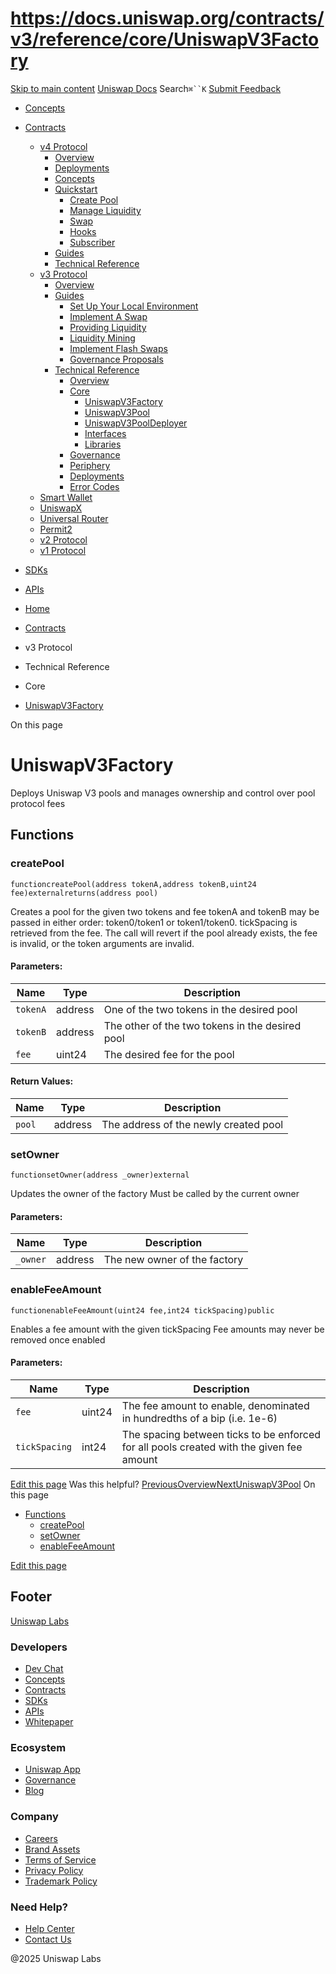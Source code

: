 # https://docs.uniswap.org/contracts/v3/reference/core/UniswapV3Factory

[Skip to main content](https://docs.uniswap.org/contracts/v3/reference/core/UniswapV3Factory#__docusaurus_skipToContent_fallback)
[Uniswap Docs](https://docs.uniswap.org/)
Search`⌘``K`
[Submit Feedback](https://docs.google.com/forms/d/e/1FAIpQLSdjSkZam8KiatL9XACRVxCHjDJjaPGbls77PCXDKFn4JwykXg/viewform)
  * [Concepts](https://docs.uniswap.org/concepts/overview)
  * [Contracts](https://docs.uniswap.org/contracts/v4/overview)
    * [v4 Protocol](https://docs.uniswap.org/contracts/v3/reference/core/UniswapV3Factory)
      * [Overview](https://docs.uniswap.org/contracts/v4/overview)
      * [Deployments](https://docs.uniswap.org/contracts/v4/deployments)
      * [Concepts](https://docs.uniswap.org/contracts/v3/reference/core/UniswapV3Factory)
      * [Quickstart](https://docs.uniswap.org/contracts/v3/reference/core/UniswapV3Factory)
        * [Create Pool](https://docs.uniswap.org/contracts/v4/quickstart/create-pool)
        * [Manage Liquidity](https://docs.uniswap.org/contracts/v3/reference/core/UniswapV3Factory)
        * [Swap](https://docs.uniswap.org/contracts/v4/quickstart/swap)
        * [Hooks](https://docs.uniswap.org/contracts/v3/reference/core/UniswapV3Factory)
        * [Subscriber](https://docs.uniswap.org/contracts/v4/quickstart/subscriber)
      * [Guides](https://docs.uniswap.org/contracts/v3/reference/core/UniswapV3Factory)
      * [Technical Reference](https://docs.uniswap.org/contracts/v3/reference/core/UniswapV3Factory)
    * [v3 Protocol](https://docs.uniswap.org/contracts/v3/reference/core/UniswapV3Factory)
      * [Overview](https://docs.uniswap.org/contracts/v3/overview)
      * [Guides](https://docs.uniswap.org/contracts/v3/reference/core/UniswapV3Factory)
        * [Set Up Your Local Environment](https://docs.uniswap.org/contracts/v3/guides/local-environment)
        * [Implement A Swap](https://docs.uniswap.org/contracts/v3/reference/core/UniswapV3Factory)
        * [Providing Liquidity](https://docs.uniswap.org/contracts/v3/reference/core/UniswapV3Factory)
        * [Liquidity Mining](https://docs.uniswap.org/contracts/v3/reference/core/UniswapV3Factory)
        * [Implement Flash Swaps](https://docs.uniswap.org/contracts/v3/reference/core/UniswapV3Factory)
        * [Governance Proposals](https://docs.uniswap.org/contracts/v3/reference/core/UniswapV3Factory)
      * [Technical Reference](https://docs.uniswap.org/contracts/v3/reference/core/UniswapV3Factory)
        * [Overview](https://docs.uniswap.org/contracts/v3/reference/overview)
        * [Core](https://docs.uniswap.org/contracts/v3/reference/core/UniswapV3Factory)
          * [UniswapV3Factory](https://docs.uniswap.org/contracts/v3/reference/core/UniswapV3Factory)
          * [UniswapV3Pool](https://docs.uniswap.org/contracts/v3/reference/core/UniswapV3Pool)
          * [UniswapV3PoolDeployer](https://docs.uniswap.org/contracts/v3/reference/core/UniswapV3PoolDeployer)
          * [Interfaces](https://docs.uniswap.org/contracts/v3/reference/core/UniswapV3Factory)
          * [Libraries](https://docs.uniswap.org/contracts/v3/reference/core/UniswapV3Factory)
        * [Governance](https://docs.uniswap.org/contracts/v3/reference/core/UniswapV3Factory)
        * [Periphery](https://docs.uniswap.org/contracts/v3/reference/core/UniswapV3Factory)
        * [Deployments](https://docs.uniswap.org/contracts/v3/reference/deployments/)
        * [Error Codes](https://docs.uniswap.org/contracts/v3/reference/error-codes)
    * [Smart Wallet](https://docs.uniswap.org/contracts/v3/reference/core/UniswapV3Factory)
    * [UniswapX](https://docs.uniswap.org/contracts/v3/reference/core/UniswapV3Factory)
    * [Universal Router](https://docs.uniswap.org/contracts/v3/reference/core/UniswapV3Factory)
    * [Permit2](https://docs.uniswap.org/contracts/v3/reference/core/UniswapV3Factory)
    * [v2 Protocol](https://docs.uniswap.org/contracts/v3/reference/core/UniswapV3Factory)
    * [v1 Protocol](https://docs.uniswap.org/contracts/v3/reference/core/UniswapV3Factory)
  * [SDKs](https://docs.uniswap.org/sdk/v4/overview)
  * [APIs](https://docs.uniswap.org/api/subgraph/overview)


  * [Home](https://docs.uniswap.org/)
  * [Contracts](https://docs.uniswap.org/contracts/v4/overview)
  * v3 Protocol
  * Technical Reference
  * Core
  * [UniswapV3Factory](https://docs.uniswap.org/contracts/v3/reference/core/UniswapV3Factory)


On this page
# UniswapV3Factory
Deploys Uniswap V3 pools and manages ownership and control over pool protocol fees
## Functions[​](https://docs.uniswap.org/contracts/v3/reference/core/UniswapV3Factory#functions "Direct link to Functions")
### createPool[​](https://docs.uniswap.org/contracts/v3/reference/core/UniswapV3Factory#createpool "Direct link to createPool")
```
functioncreatePool(address tokenA,address tokenB,uint24 fee)externalreturns(address pool)
```

Creates a pool for the given two tokens and fee
tokenA and tokenB may be passed in either order: token0/token1 or token1/token0. tickSpacing is retrieved from the fee. The call will revert if the pool already exists, the fee is invalid, or the token arguments are invalid.
#### Parameters:[​](https://docs.uniswap.org/contracts/v3/reference/core/UniswapV3Factory#parameters "Direct link to Parameters:")
Name| Type| Description  
---|---|---  
`tokenA`| address| One of the two tokens in the desired pool  
`tokenB`| address| The other of the two tokens in the desired pool  
`fee`| uint24| The desired fee for the pool  
#### Return Values:[​](https://docs.uniswap.org/contracts/v3/reference/core/UniswapV3Factory#return-values "Direct link to Return Values:")
Name| Type| Description  
---|---|---  
`pool`| address| The address of the newly created pool  
### setOwner[​](https://docs.uniswap.org/contracts/v3/reference/core/UniswapV3Factory#setowner "Direct link to setOwner")
```
functionsetOwner(address _owner)external
```

Updates the owner of the factory
Must be called by the current owner
#### Parameters:[​](https://docs.uniswap.org/contracts/v3/reference/core/UniswapV3Factory#parameters-1 "Direct link to Parameters:")
Name| Type| Description  
---|---|---  
`_owner`| address| The new owner of the factory  
### enableFeeAmount[​](https://docs.uniswap.org/contracts/v3/reference/core/UniswapV3Factory#enablefeeamount "Direct link to enableFeeAmount")
```
functionenableFeeAmount(uint24 fee,int24 tickSpacing)public
```

Enables a fee amount with the given tickSpacing
Fee amounts may never be removed once enabled
#### Parameters:[​](https://docs.uniswap.org/contracts/v3/reference/core/UniswapV3Factory#parameters-2 "Direct link to Parameters:")
Name| Type| Description  
---|---|---  
`fee`| uint24| The fee amount to enable, denominated in hundredths of a bip (i.e. 1e-6)  
`tickSpacing`| int24| The spacing between ticks to be enforced for all pools created with the given fee amount  
[Edit this page](https://github.com/uniswap/uniswap-docs/tree/main/docs/contracts/v3/reference/core/UniswapV3Factory.md)
Was this helpful?
[PreviousOverview](https://docs.uniswap.org/contracts/v3/reference/overview)[NextUniswapV3Pool](https://docs.uniswap.org/contracts/v3/reference/core/UniswapV3Pool)
On this page
  * [Functions](https://docs.uniswap.org/contracts/v3/reference/core/UniswapV3Factory#functions)
    * [createPool](https://docs.uniswap.org/contracts/v3/reference/core/UniswapV3Factory#createpool)
    * [setOwner](https://docs.uniswap.org/contracts/v3/reference/core/UniswapV3Factory#setowner)
    * [enableFeeAmount](https://docs.uniswap.org/contracts/v3/reference/core/UniswapV3Factory#enablefeeamount)


[Edit this page](https://github.com/uniswap/uniswap-docs/tree/main/docs/contracts/v3/reference/core/UniswapV3Factory.md)
## Footer
[Uniswap Labs](https://docs.uniswap.org/)
### Developers
  * [Dev Chat](https://discord.com/invite/uniswap)
  * [Concepts](https://docs.uniswap.org/concepts/overview)
  * [Contracts](https://docs.uniswap.org/contracts/v4/overview)
  * [SDKs](https://docs.uniswap.org/sdk/v4/overview)
  * [APIs](https://docs.uniswap.org/api/subgraph/overview)
  * [Whitepaper](https://app.uniswap.org/whitepaper-v4.pdf)


### Ecosystem
  * [Uniswap App](https://app.uniswap.org/)
  * [Governance](https://www.uniswapfoundation.org/governance)
  * [Blog](https://blog.uniswap.org/)


### Company
  * [Careers](https://boards.greenhouse.io/uniswaplabs)
  * [Brand Assets](https://github.com/Uniswap/brand-assets/raw/main/Uniswap%20Brand%20Assets.zip)
  * [Terms of Service](https://support.uniswap.org/hc/en-us/articles/30935100859661-Uniswap-Labs-Terms-of-Service)
  * [Privacy Policy](https://support.uniswap.org/hc/en-us/articles/30934457771405-Uniswap-Labs-Privacy-Policy)
  * [Trademark Policy](https://support.uniswap.org/hc/en-us/articles/30934762216973-Uniswap-Labs-Trademark-Guidelines)


### Need Help?
  * [Help Center](https://support.uniswap.org/)
  * [Contact Us](https://support.uniswap.org/hc/en-us/requests/new)


@2025 Uniswap Labs
[](https://github.com/uniswap/uniswap-docs)[](https://twitter.com/Uniswap)[](https://discord.com/invite/uniswap)
